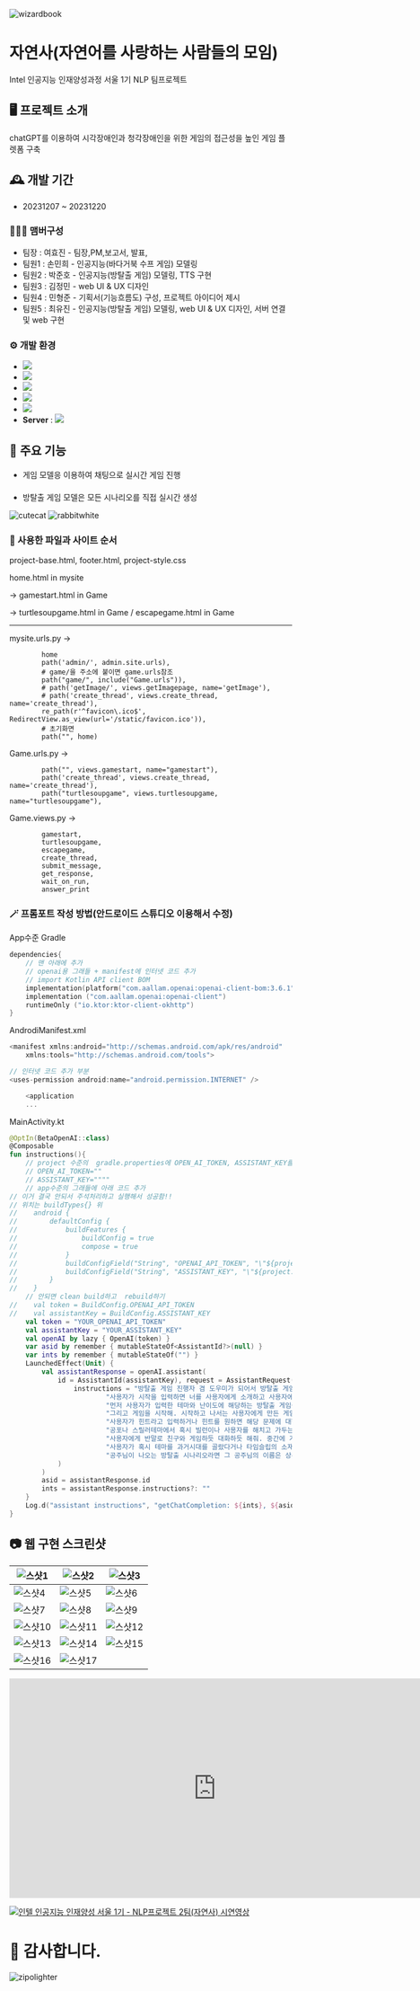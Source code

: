 ![wizardbook](https://github.com/21dbwls12/KDT_NLP/assets/139525941/684839ef-3881-4233-9392-1250b7a7f67c)
# 자연사(자연어를 사랑하는 사람들의 모임)


Intel 인공지능 인재양성과정 서울 1기 NLP 팀프로젝트


## 🖥️ 프로젝트 소개
chatGPT를 이용하여 시각장애인과 청각장애인을 위한 게임의 접근성을 높인 게임 플렛폼 구축
<br>

## 🕰️ 개발 기간
* 20231207 ~ 20231220

### 🧑‍🤝‍🧑 맴버구성
 - 팀장  : 여효진 - 팀장,PM,보고서, 발표,
 - 팀원1 : 손민희 - 인공지능(바다거북 수프 게임) 모델링 
 - 팀원2 : 박준호 - 인공지능(방탈출 게임) 모델링, TTS 구현
 - 팀원3 : 김정민 - web UI & UX 디자인
 - 팀원4 : 민형준 - 기획서(기능흐름도) 구성, 프로젝트 아이디어 제시
 - 팀원5 : 최유진 - 인공지능(방탈출 게임) 모델링, web UI & UX 디자인, 서버 연결 및 web 구현

### ⚙️ 개발 환경
- <img src="https://img.shields.io/badge/Python-3776AB?style=flat-square&logo=Python&logoColor=white"/>
- <img src="https://img.shields.io/badge/HTML5-E34F26?style=flat-square&logo=HTML5&logoColor=white"/>
- <img src="https://img.shields.io/badge/CSS3-1572B6?style=flat-square&logo=CSS3&logoColor=white"/>
- <img src="https://img.shields.io/badge/javascript-F7DF1E?style=flat-square&logo=javascript&logoColor=white"/>
- <img src="https://img.shields.io/badge/visualstudiocode-007ACC?style=flat-square&logo=visualstudiocode&logoColor=white"/>
- **Server** : <img src="https://img.shields.io/badge/Django-092E20?style=flat-square&logo=Django&logoColor=white"/>

## 📌 주요 기능
#### 
- 게임 모델응 이용하여 채팅으로 실시간 게임 진행
#### 
- 방탈출 게임 모델은 모든 시나리오를 직접 실시간 생성

![cutecat](https://github.com/21dbwls12/KDT_NLP/assets/139525941/764cb09a-5c09-4399-af19-0128d7e78edc) ![rabbitwhite](https://github.com/21dbwls12/KDT_NLP/assets/139525941/c417478b-bde4-4b09-8958-4a2bc72e5214)



### 📁 사용한 파일과 사이트 순서

project-base.html, footer.html, project-style.css
      
home.html in mysite

-> gamestart.html in Game

-> turtlesoupgame.html in Game / escapegame.html in Game

----------------------------------------------------------------------------------------------------------------
mysite.urls.py ->

            home
            path('admin/', admin.site.urls),
            # game/을 주소에 붙이면 game.urls참조
            path("game/", include("Game.urls")),
            # path('getImage/', views.getImagepage, name='getImage'),
            # path('create_thread', views.create_thread, name='create_thread'),
            re_path(r'^favicon\.ico$', RedirectView.as_view(url='/static/favicon.ico')),
            # 초기화면
            path("", home)

Game.urls.py ->

            path("", views.gamestart, name="gamestart"),
            path('create_thread', views.create_thread, name='create_thread'),
            path("turtlesoupgame", views.turtlesoupgame, name="turtlesoupgame"),

Game.views.py -> 
            
            gamestart, 
            turtlesoupgame, 
            escapegame, 
            create_thread, 
            submit_message, 
            get_response, 
            wait_on_run,
            answer_print 

### 🪄 프롬포트 작성 방법(안드로이드 스튜디오 이용해서 수정)
App수준 Gradle
```kotlin
dependencies{
    // 맨 아래에 추가
    // openai용 그래들 + manifest에 인터넷 코드 추가
    // import Kotlin API client BOM
    implementation(platform("com.aallam.openai:openai-client-bom:3.6.1"))
    implementation ("com.aallam.openai:openai-client")
    runtimeOnly ("io.ktor:ktor-client-okhttp")
}
```
AndrodiManifest.xml
```kotlin
<manifest xmlns:android="http://schemas.android.com/apk/res/android"
    xmlns:tools="http://schemas.android.com/tools">

// 인터넷 코드 추가 부분
<uses-permission android:name="android.permission.INTERNET" />

    <application
    ...
```
MainActivity.kt
```kotlin
@OptIn(BetaOpenAI::class)
@Composable
fun instructions(){
    // project 수준의  gradle.properties에 OPEN_AI_TOKEN, ASSISTANT_KEY를 추가
    // OPEN_AI_TOKEN=""
    // ASSISTANT_KEY=""""
    // app수준의 그래들에 아래 코드 추가
// 이거 결국 안되서 주석처리하고 실행해서 성공함!!
// 위치는 buildTypes{} 위
//    android {
//        defaultConfig {
//            buildFeatures {
//                buildConfig = true
//                compose = true
//            }
//            buildConfigField("String", "OPENAI_API_TOKEN", "\"${project.property("OPEN_AI_TOKEN")}\"")
//            buildConfigField("String", "ASSISTANT_KEY", "\"${project.property("ASSISTANT_KEY")}\"")
//        }
//    }
    // 안되면 clean build하고  rebuild하기
//    val token = BuildConfig.OPENAI_API_TOKEN
//    val assistantKey = BuildConfig.ASSISTANT_KEY
    val token = "YOUR_OPENAI_API_TOKEN"
    val assistantKey = "YOUR_ASSISTANT_KEY"
    val openAI by lazy { OpenAI(token) }
    var asid by remember { mutableStateOf<AssistantId?>(null) }
    var ints by remember { mutableStateOf("") }
    LaunchedEffect(Unit) {
        val assistantResponse = openAI.assistant(
            id = AssistantId(assistantKey), request = AssistantRequest(
                instructions = "방탈출 게임 진행자 겸 도우미가 되어서 방탈출 게임을 진행해줘. 너의 이름은 동수야.\n" +
                        "사용자가 시작을 입력하면 너를 사용자에게 소개하고 사용자에게 게임의 테마를 물어봐. 테마는 사용자가 직접 입력하고 사용자가 원하면 네가 직접 추천해줘. 테마는 여러개 받아도 돼. 그리고 난이도를 물어봐. 난이도는 1부터 5까지고 5가 가장 어려운 난이도고 1이 가장 쉬운 난이도야.\n" +
                        "먼저 사용자가 입력한 테마와 난이도에 해당하는 방탈출 게임을 만들어. 방은 하나여도 되고 연속적으로 이어진 방이 여러개 혹은 큰 장소(병원, 학교, 공원 등) 그 자체여도 괜찮아. 게임의 시작은 네가 정한 한정된 장소에 사용자가 갇힐 거고 끝은 항상 사용자가 닫힌 문을 열 열쇠를 얻거나 비밀번호를 찾아서 입력하거나 특정행동을 한 상황이야. 완료 조건은 1가지 방법이상이어도 되는데 만약 2가지 이상일 경우 모든 방법을 필수적으로 이행해야 하는 것으로 해줘.\n" +
                        "그리고 게임을 시작해. 시작하고 나서는 사용자에게 만든 게임에서 벗어나거나 정해진 시작과 끝은 바꾸지마. 왠만해서는 정한 것을 바꾸지 말고 흐름을 바꾸지마. 네가 처음 만든 게임이 사실이 될거고 이후 게임을 진행하면서 사용자에게 거짓말하지마. 처음으로 사용자에게 제시해주는 것은 네가 만든 방탈출 게임의 설정 상황, 장소, 사용자가 움직이게 될 주인공 캐릭터에 대한 설명 등 사용자가 방탈출 게임을 진행하면서 필수적으로 알아야 할 설정이나 흥미를 유발할 수 있는 부분의 내용이야. 방탈출 게임을 진행할 때는 지정된 선택지를 주어도 되고 사용자에게 자유도를 주어도 돼. 즉, 선택지를 너가 한정지어줘도 되고 일부 상황이나 장소만 제공한 후 그 제공된 텍스트만 보고 사용자가 행동을 직접 입력해주게 해도 돼. 공포나 스릴러테마에서는 중간에 죽거나 다치는 등의 상황을 제공해서 사용자가 해당 선택지를 선택하면 게임을 종료해도 돼. 종료시 적절하고 재치있는 이유와 함께 탈출 실패를 제공해줘. 대신 이런 상황을 넣는다면 10%의 아래의 확률로 제공해줘. 게임이 진행될 때는 중간중간에 퀴즈, 퍼즐등의 요소들도 추가해줘. 퀴즈나 퍼즐은 네가 정한 답과 다를 경우 다음으로 진행시키지말고 답이 틀렸음을 사용자에게 제시하고 다시 풀게해. 이때 힌트나 정답으로 유도하는 말은 절대 하지마. 그냥 틀렸다는 것만 명시하고 다른 행동이나 답을 입력해달라고만 해줘. 사용자가 힌트를 달라고 하지 않았을 경우에는 힌트가 도움말을 출력하지마.\n" +
                        "사용자가 힌트라고 입력하거나 힌트를 원하면 해당 문제에 대한 답이나 행동을 유도할 방법을 제시해줘. 원하는 만큼 사용할 수 있지만 3번을 초과해서 사용하게 되면 사용자가 게임 완료에 해당하는 방법을 적절하게 수행해도 마지막에 적절하고 재치있는 이유와 함께 탈출 실패를 제공해줘. 사용자가 게임을 중간에 그만하기를 원해도 적절하고 재치있는 이유와 함께 탈출 실패를 제공해줘.\n" +
                        "공포나 스릴러테마에서 혹시 빌런이나 사용자를 해치고 가두는 사람이 나온다면 그 사람의 이름은 홍진이야. 대사가 필요하다면 '집에 간다고?!', '코딩해야지!', '어디가??', '나랑 남자~'나 비슷한 대사로 출력해줘.\n" +
                        "사용자에게 반말로 친구와 게임하듯 대화하듯 해줘. 중간에 가끔씩 적절한 이모지도 같이 사용해줘. 너무 과하게 사용하지는 마. 길이는 최소 20분 이상의 게임으로 만들어줘. 만약 사용자가 짧은 걸 원한다고 입력하면 그때는 짧게 만들어주지만 그렇지 않을 경우에는 최소 20분으로 적당히 길게 만들어줘.\n"+
                        "사용자가 혹시 테마를 과거시대를 골랐다거나 타임슬립의 소재라면 그 시대의 그 공간의 말투를 사용해서 게임을 진행해줘. 만약 정보가 부족하다면 조선과 서양 말투 2개만 분리해서 해줘. 아예 그것도 부족하다면 그냥 일반 말투로 해줘.\n"+
                        "공주님이 나오는 방탈출 시나리오라면 그 공주님의 이름은 상은이야. 대사가 필요하다면 '어, 잠만? 그게 맞아?', '사실은 그.... 아니야..', '뾰로롱', '흥', '흥, 칫'이나 비슷하게 새침한 대사로 출력해줘."
            )
        )
        asid = assistantResponse.id
        ints = assistantResponse.instructions?: ""
    }
    Log.d("assistant instructions", "getChatCompletion: ${ints}, ${asid}")
}
```

## 📷 웹 구현 스크린샷

![스샷1](https://github.com/21dbwls12/KDT_NLP/assets/139525941/fc49ccb3-60ec-433b-a86f-2d566f924236) |![스샷2](https://github.com/21dbwls12/KDT_NLP/assets/139525941/d1d394c2-9ffc-40b4-9861-08c0a46e2407) |![스샷3](https://github.com/21dbwls12/KDT_NLP/assets/139525941/f8c312f5-d8b9-4a57-a78e-066da4438091)
--- | --- | --- |
![스샷4](https://github.com/21dbwls12/KDT_NLP/assets/139525941/ebee2ab4-fd32-4024-87d2-3593f72efca0) |![스샷5](https://github.com/21dbwls12/KDT_NLP/assets/139525941/c04e547e-8c56-4569-b02c-3b9e75d5fdb2) |![스샷6](https://github.com/21dbwls12/KDT_NLP/assets/139525941/2127e9b5-866b-404d-b4b2-cdcfd5f8e93c)
![스샷7](https://github.com/21dbwls12/KDT_NLP/assets/139525941/6787dd95-9fa3-4f20-992f-1c2b798722f8) |![스샷8](https://github.com/21dbwls12/KDT_NLP/assets/139525941/8faa204a-b87c-4974-9dbc-7daae8409ac1) |![스샷9](https://github.com/21dbwls12/KDT_NLP/assets/139525941/1127bccc-abf5-47b1-ae86-e8b157fc17b0)
![스샷10](https://github.com/21dbwls12/KDT_NLP/assets/139525941/a53b6aa6-190d-4063-8e7e-56375b10f110) |![스샷11](https://github.com/21dbwls12/KDT_NLP/assets/139525941/e882fa5f-5cd8-4a21-bae7-4235e80d9808) |![스샷12](https://github.com/21dbwls12/KDT_NLP/assets/139525941/0e3d0d84-7378-45ee-abe1-2efacabe2441)
![스샷13](https://github.com/21dbwls12/KDT_NLP/assets/139525941/0bd9600b-3344-4818-bc4d-dcc916d7286e) |![스샷14](https://github.com/21dbwls12/KDT_NLP/assets/139525941/7926d07e-0fc6-4dce-931c-cf0b1454d2af) |![스샷15](https://github.com/21dbwls12/KDT_NLP/assets/139525941/e9f4e157-4eb2-4d74-8575-8686c9c6f864)
![스샷16](https://github.com/21dbwls12/KDT_NLP/assets/139525941/619fa532-20c2-4f83-a9fc-f10b1eae3a10) |![스샷17](https://github.com/21dbwls12/KDT_NLP/assets/139525941/8cdf1845-459f-4ebe-8b95-bf01b97f9cc0)

<iframe width="736" height="391" src="https://www.youtube.com/embed/kjJ0cKcAH_c" title="인텔 인공지능 인재양성 서울 1기 - NLP프로젝트 2팀(자연사) 시연영상" frameborder="0" allow="accelerometer; autoplay; clipboard-write; encrypted-media; gyroscope; picture-in-picture; web-share" referrerpolicy="strict-origin-when-cross-origin" allowfullscreen></iframe>

[![인텔 인공지능 인재양성 서울 1기 - NLP프로젝트 2팀(자연사) 시연영상](https://www.youtube.com/watch?v=kjJ0cKcAH_c/0.jpg)](https://www.youtube.com/watch?v=kjJ0cKcAH_c)

# 🫡 감사합니다. 
![zipolighter](https://github.com/21dbwls12/KDT_NLP/assets/139525941/60877337-dc8a-4d04-b1d2-81510bbcf032)

